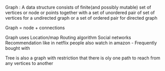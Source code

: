 Graph : A data structure consists of finite(and possibly mutable) set of vertices or node or points together with a set of unordered
pair of set of vertices for a undirected graph or a set of ordered pair for directed graph

Graph = node + connections

Graph uses
Location/map
Routing algorithm
Social networks
Recommendation like in netflix people also watch in amazon - Frequently bought with

Tree is also a graph with restriction that there is oly one path to reach from any vertices to another
